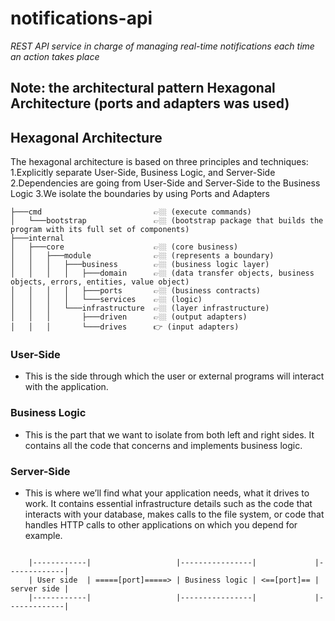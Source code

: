 # notifications-api

_REST API service in charge of managing real-time notifications each time an action takes place_

## Note: the architectural pattern Hexagonal Architecture (ports and adapters was used)

## Hexagonal Architecture

The hexagonal architecture is based on three principles and techniques:
1.Explicitly separate User-Side, Business Logic, and Server-Side
2.Dependencies are going from User-Side and Server-Side to the Business Logic
3.We isolate the boundaries by using Ports and Adapters

```
├───cmd                         👉🏼 (execute commands)
│   └───bootstrap               👉🏼 (bootstrap package that builds the program with its full set of components)
├───internal
│   ├───core                    👉🏼 (core business)
│   │   ├───module              👉🏼 (represents a boundary)
│   │   │   ├───business        👉🏼 (business logic layer)
│   │   │   │   ├───domain      👉🏼 (data transfer objects, business objects, errors, entities, value object)
│   │   │   │   ├───ports       👉🏼 (business contracts)
│   │   │   │   └───services    👉🏼 (logic)
│   │   │   └───infrastructure  👉🏼 (layer infrastructure)
│   │   │       ├───driven      👉🏼 (output adapters)
│   │   │       └───drives      👉 (input adapters)
```

### User-Side

- This is the side through which the user or external programs will interact with the application.

### Business Logic

- This is the part that we want to isolate from both left and right sides. It contains all the code that concerns and implements business logic.

### Server-Side

- This is where we’ll find what your application needs, what it drives to work. It contains essential infrastructure details such as the code that interacts with your database, makes calls to the file system, or code that handles HTTP calls to other applications on which you depend for example.

```

    |------------|                   |----------------|             |-------------|
    | User side  | =====[port]=====> | Business logic | <==[port]== | server side |
    |------------|                   |----------------|             |-------------|

```
